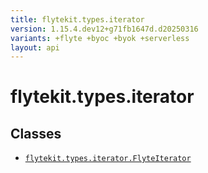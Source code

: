 ```yaml
---
title: flytekit.types.iterator
version: 1.15.4.dev12+g71fb1647d.d20250316
variants: +flyte +byoc +byok +serverless
layout: api
---
```


# flytekit.types.iterator

## Classes
* [`flytekit.types.iterator.FlyteIterator`](../flytekit.types.iterator/flyteiterator)
